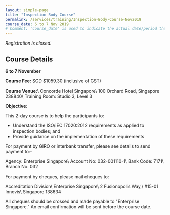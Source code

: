 ```yaml
---
layout: simple-page
title: "Inspection Body Course"
permalink: /services/training/Inspection-Body-Course-Nov2019
course_date: 6 to 7 Nov 2019
# Comment: 'course_date' is used to indicate the actual date/period that the course will be held
---
```


*Registration is closed.*

## Course Details
**6 to 7 November**

**Course Fee:** SGD $1059.30 (inclusive of GST)

**Course Venue:**\\
Concorde Hotel Singapore\\
100 Orchard Road, Singapore 238840\\
Training Room: Studio 3, Level 3
<!-- COMMENT: The double backslashes are used to denote a line break without paragraph spacing -->
 
**Objective:**

This 2-day course is to help the participants to:

* Understand the ISO/IEC 17020:2012 requirements as applied to inspection bodies; and
* Provide guidance on the implementation of these requirements

<!-- 
We are now open for registration. Click on this link for the online [registration form](https://form.gov.sg/5d92f10c7ed5070012452fa5){:target="_blank"}.
-->
<!-- COMMENT: The {:target="_blank"} syntax at the end of the Markdown webpage URL is used to open the URL in a new window tab -->

For payment by GIRO or interbank transfer, please see details to send payment to:-

Agency:  Enterprise Singapore\\
Account No:  032-001110-1\\
Bank Code:  7171\\
Branch No:  032

For payment by cheques, please mail cheques to:

Accreditation Division\\
Enterprise Singapore\\
2 Fusionopolis Way,\\
#15-01 Innovis\\
Singapore 138634
<!-- COMMENT: The double backslashes are used to denote a new line break without the paragraph spacing -->

All cheques should be crossed and made payable to "Enterprise Singapore." An email confirmation will be sent before the course date. 
